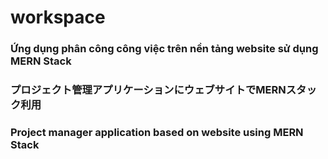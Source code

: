 # workspace
### Ứng dụng phân công công việc trên nền tảng website sử dụng MERN Stack
### プロジェクト管理アプリケーションにウェブサイトでMERNスタック利用
### Project manager application based on website using MERN Stack
